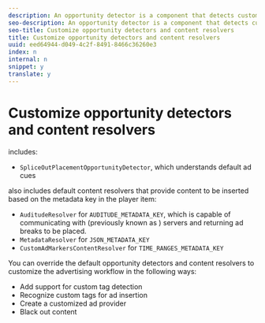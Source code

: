 ```yaml
---
description: An opportunity detector is a component that detects custom tags in a stream and identifies placement opportunities. These opportunities are sent to the content resolver, which customizes the content/ad insertion workflow based on the placement opportunity properties and metadata.
seo-description: An opportunity detector is a component that detects custom tags in a stream and identifies placement opportunities. These opportunities are sent to the content resolver, which customizes the content/ad insertion workflow based on the placement opportunity properties and metadata.
seo-title: Customize opportunity detectors and content resolvers
title: Customize opportunity detectors and content resolvers
uuid: eed64944-d049-4c2f-8491-8466c36260e3
index: n
internal: n
snippet: y
translate: y
---
```


# Customize opportunity detectors and content resolvers

 <!-- PH element: phrases/primetime-sdk-name --> includes: 
* `SpliceOutPlacementOpportunityDetector`, which understands default ad cues

<!-- PH element: phrases/primetime-sdk-name --> also includes default content resolvers that provide content to be inserted based on the metadata key in the player item:
* `AuditudeResolver` for `AUDITUDE_METADATA_KEY`, which is capable of communicating with  <!-- PH element: phrases/auditude-name-long --> (previously known as <!-- PH element: phrases/auditude-name-previously-known-as --> ) servers and returning ad breaks to be placed.
* `MetadataResolver` for `JSON_METADATA_KEY`
* `CustomAdMarkersContentResolver` for `TIME_RANGES_METADATA_KEY`

You can override the default opportunity detectors and content resolvers to customize the advertising workflow in the following ways: 
* Add support for custom tag detection
* Recognize custom tags for ad insertion
* Create a customized ad provider
* Black out content


